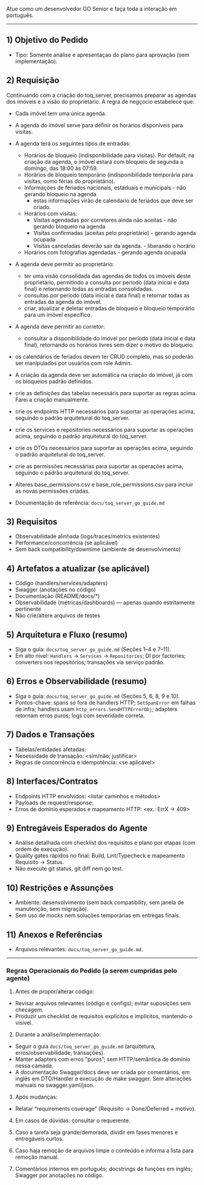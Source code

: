 Atue como um desenvolvedor GO Senior e faça toda a interação em português.

---

## 1) Objetivo do Pedido
- Tipo: Somente análise e apresentaçao do plano para aprovação (sem implementação).

## 2) Requisição
Continuando com a criação do toq_server, precisamos preparar as agendas dos imóveis e a visão do proprietário.
A regra de negçocio estabelece que:
- Cada imóvel tem uma única agenda.
- A agenda do imóvel serve para definir os horários disponíveis para visitas.
- A agenda terá os seguintes tipos de entradas:
  - Horários de bloqueio (indisponibilidade para visitas). Por default, na criação da agenda, o imóvel estará com bloqueio de segunda a domingo, das 18:00 às 07:59.
  - Horários de bloqueio temporário (indisponibilidade temporária para visitas, como férias do proprietário).
  - Informações de feriados nacionais, estaduais e municipais - não gerando bloqueio na agenda
    - estas informações virão de calendario de feriados que deve ser criado.
  - Horários com visitas:
    - Visitas agendadas por corretores ainda não aceitas - não gerando bloqueio na agenda
    - Visitas confirmadas (aceitas pelo proprietário) - gerando agenda ocupada
    - Visitas canceladas deverão sair da agenda. - liberando o horário
  - Horários com fotografias agendadas - gerando agenda ocupada
- A agenda deve permitir ao proprietário:
  - ter uma visão consolidada das agendas de todos os imóveis deste proprietário, permitindo a consulta por período (data inicial e data final) e retornando todas as entradas consolidadas.
  - consultas por período (data inicial e data final) e retornar todas as entradas da agenda do imóvel.
  - criar, atualizar e deletar entradas de bloqueio e bloqueio temporário para um imóvel específico.
- A agenda deve permitir ao corretor:
  - consultar a disponibilidade do imóvel por período (data inicial e data final), retornando os horários livres sem dizer o motivo do bloqueio.
- os calendários de feriados devem ter CRUD completo, mas só poderão ser manipulados por usuários com role Admin.
- A criação da agenda deve ser automática na criação do imóvel, já com os bloqueios padrão definidos.
- crie as definições das tabelas necessáris para suportar as regras acima. Farei a criação manualmente.
- crie os endpoints HTTP necessários para suportar as operações acima, seguindo o padrão arquitetural do toq_server.
- crie os services e repositories necessários para suportar as operações acima, seguindo o padrão arquitetural do toq_server.
- crie os DTOs necessários para suportar as operações acima, seguindo o padrão arquitetural do toq_server.
- crie as permissões necessárias para suportar as operações acima, seguindo o padrão arquitetural do toq_server.
- Alteres base_permissions.csv e base_role_permissions.csv para incluir as novas permissões criadas.

- Documentação de referência: `docs/toq_server_go_guide.md`


## 3) Requisitos
  - Observabilidade alinhada (logs/traces/metrics existentes)
  - Performance/concorrência (se aplicável)
  - Sem back compatibility/downtime (ambiente de desenvolvimento)

## 4) Artefatos a atualizar (se aplicável)
- Código (handlers/services/adapters)
- Swagger (anotações no código)
- Documentação (README/docs/*)
- Observabilidade (métricas/dashboards) — apenas quando estritamente pertinente
- Não crie/altere arquivos de testes

## 5) Arquitetura e Fluxo (resumo)
- Siga o guia: `docs/toq_server_go_guide.md` (Seções 1–4 e 7–11).
- Em alto nível: `Handlers` → `Services` → `Repositories`; DI por factories; converters nos repositórios; transações via serviço padrão.

## 6) Erros e Observabilidade (resumo)
- Siga o guia: `docs/toq_server_go_guide.md` (Seções 5, 6, 8, 9 e 10).
- Pontos-chave: spans só fora de handlers HTTP; `SetSpanError` em falhas de infra; handlers usam `http_errors.SendHTTPErrorObj`; adapters retornam erros puros; logs com severidade correta.

## 7) Dados e Transações
- Tabelas/entidades afetadas: <listar>
- Necessidade de transação: <sim/não; justificar>
- Regras de concorrência e idempotência: <se aplicável>

## 8) Interfaces/Contratos
- Endpoints HTTP envolvidos: <listar caminhos e métodos>
- Payloads de request/response: <resumo>
- Erros de domínio esperados e mapeamento HTTP: <ex.: ErrX → 409>

## 9) Entregáveis Esperados do Agente
- Análise detalhada com checklist dos requisitos e plano por etapas (com ordem de execução).
- Quality gates rápidos no final: Build, Lint/Typecheck e mapeamento Requisito → Status.
- Não execute git status, git diff nem go test.

## 10) Restrições e Assunções
- Ambiente: desenvolvimento (sem back compatibility, sem janela de manutenção, sem migração).
- Sem uso de mocks nem soluções temporárias em entregas finais.

## 11) Anexos e Referências
- Arquivos relevantes: `docs/toq_server_go_guide.md`.

---

### Regras Operacionais do Pedido (a serem cumpridas pelo agente)

1) Antes de propor/alterar código:
- Revisar arquivos relevantes (código e configs); evitar suposições sem checagem.
- Produzir um checklist de requisitos explícitos e implícitos, mantendo-o visível.

2) Durante a análise/implementação:
- Seguir o guia `docs/toq_server_go_guide.md` (arquitetura, erros/observabilidade, transações).
- Manter adapters com erros “puros”; sem HTTP/semântica de domínio nessa camada.
- A documentação Swagger/docs deve ser criada por comentários, em inglês em DTO/Handler e execução de make swagger. Sem alterações manuais no swagger.yaml/json.

3) Após mudanças:
- Relatar “requirements coverage” (Requisito → Done/Deferred + motivo).

4) Em casos de dúvidas: consultar o requerente.

5) Caso a tarefa seja grande/demorada, dividir em fases menores e entregáveis curtos.

6) Caso haja remoção de arquivos limpe o conteúdo e informa a lista para remoção manual.

7) Comentários internos em português; docstrings de funções em inglês; Swagger por anotações no código.